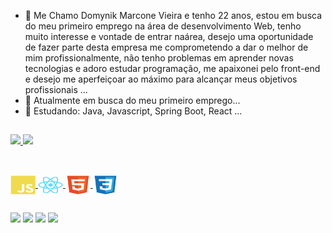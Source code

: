 - 💬  Me Chamo Domynik Marcone Vieira e tenho 22 anos, estou em busca do meu primeiro emprego na área de desenvolvimento Web,
tenho muito interesse e vontade de entrar naárea, desejo uma oportunidade de fazer parte desta empresa me comprometendo a
dar o melhor de mim profissionalmente, não tenho problemas em aprender novas tecnologias e adoro estudar programação,
me apaixonei pelo front-end e desejo me aperfeiçoar ao máximo para alcançar meus objetivos profissionais ...
- 🔭 Atualmente em busca do meu primeiro emprego...
- 🌱 Estudando: Java, Javascript, Spring Boot, React ...
##
 <div>
  <a href="https://github.com/rafaballerini">
  <img height="150em" src="https://github-readme-stats.vercel.app/api?username=domynikmv057&show_icons=true&theme=dracula&include_all_commits=true&count_private=true"/>
  <img height="150em" src="https://github-readme-stats.vercel.app/api/top-langs/?username=domynikmv057&layout=compact&langs_count=7&theme=dracula"/>
</div>
  
##
  
 <div style="display: inline_block"><br>
  <img align="center" alt="dom-Js" height="30" width="40" src="https://raw.githubusercontent.com/devicons/devicon/master/icons/javascript/javascript-plain.svg">
  <img align="center" alt="dom-React" height="30" width="40" src="https://raw.githubusercontent.com/devicons/devicon/master/icons/react/react-original.svg">
  <img align="center" alt="dom-HTML" height="30" width="40" src="https://raw.githubusercontent.com/devicons/devicon/master/icons/html5/html5-original.svg">
  <img align="center" alt="dom-CSS" height="30" width="40" src="https://raw.githubusercontent.com/devicons/devicon/master/icons/css3/css3-original.svg">
</div>
  
  ##
  
  <div>
     <a href="https://www.linkedin.com/in/domynik-marcone-158b3315b" target="_blank"><img src="https://img.shields.io/badge/-LinkedIn-%230077B5?style=for-the-badge&logo=linkedin&logoColor=white" target="_blank"></a> 
    <a href = "mailto:domynikmv.057@gmail.com"><img src="https://img.shields.io/badge/Gmail-D14836?style=for-the-badge&logo=gmail&logoColor=white" target="_blank"></a>
    <a href="http://api.whatsapp.com/send?phone=+55 32 9939-2143" target="_blank"><img src="https://img.shields.io/badge/WhatsApp-25D366?style=for-the-badge&logo=whatsapp&logoColor=white" target="_blank"></a> 
    <a href="https://www.facebook.com/domynik.marcone" target="_blank"><img src="https://img.shields.io/badge/Facebook-1877F2?style=for-the-badge&logo=facebook&logoColor=white" target="_blank"></a> 
  </div>
  
 ##
  
  
